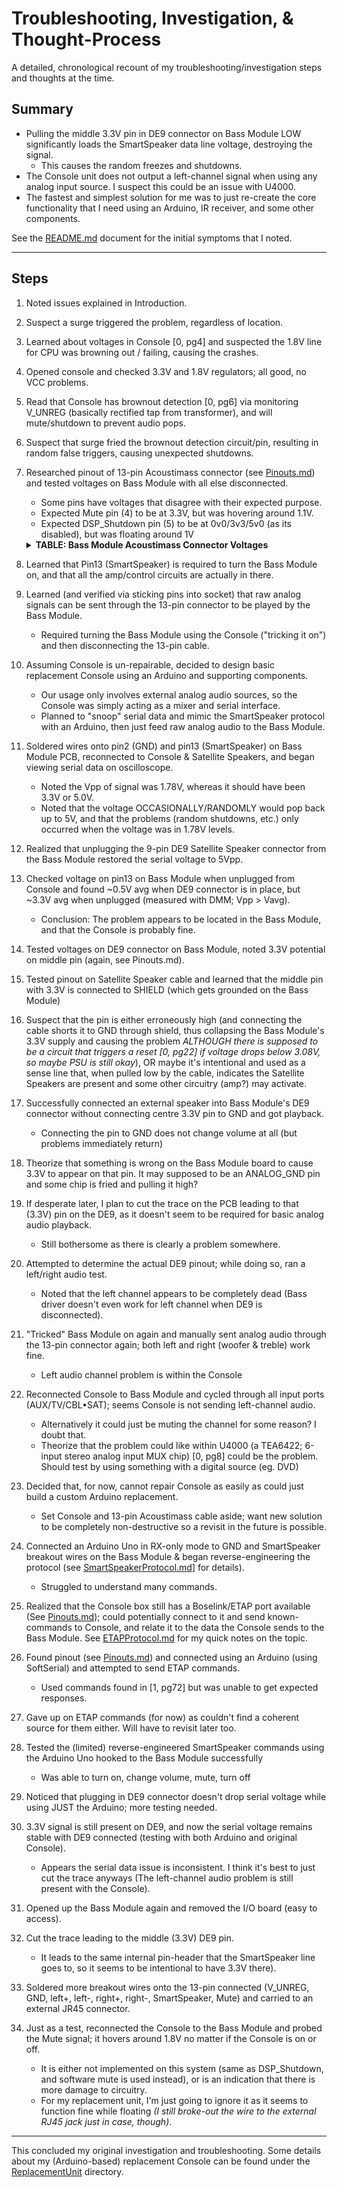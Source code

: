 # Troubleshooting, Investigation, & Thought-Process

A detailed, chronological recount of my troubleshooting/investigation steps and thoughts at the time.

## Summary
- Pulling the middle 3.3V pin in DE9 connector on Bass Module LOW significantly loads the SmartSpeaker data line voltage, destroying the signal.
	- This causes the random freezes and shutdowns.
- The Console unit does not output a left-channel signal when using any analog input source. I suspect this could be an issue with U4000.
- The fastest and simplest solution for me was to just re-create the core functionality that I need using an Arduino, IR receiver, and some other components.

See the [README.md](README.md) document for the initial symptoms that I noted.

---
## Steps
01. Noted issues explained in Introduction.
02. Suspect a surge triggered the problem, regardless of location.
03. Learned about voltages in Console [0, pg4] and suspected the 1.8V line for CPU was browning out / failing, causing the crashes.
04. Opened console and checked 3.3V and 1.8V regulators; all good, no VCC problems.
05. Read that Console has brownout detection [0, pg6] via monitoring V_UNREG (basically rectified tap from transformer), and will mute/shutdown to prevent audio pops.
06. Suspect that surge fried the brownout detection circuit/pin, resulting in random false triggers, causing unexpected shutdowns.
07. Researched pinout of 13-pin Acoustimass connector (see [Pinouts.md](Pinouts.md)) and tested voltages on Bass Module with all else disconnected.
	- Some pins have voltages that disagree with their expected purpose.
	- Expected Mute pin (4) to be at 3.3V, but was hovering around 1.1V.
	- Expected DSP_Shutdown pin (5) to be at 0v0/3v3/5v0 (as its disabled), but was floating around 1V
	<details>
	<summary><b>TABLE: Bass Module Acoustimass Connector Voltages</b></summary>

	Pin # | Module Sleeping, No Console | Module Awake, No Console
	--- | --- | ---
	1 | 29.0V | 28.1V
	2 | GND | GND
	3 | 0.78V (diode?) | 0.91V
	4 | 1.19V | 1.15V
	5 | 1.06V | 1.06V
	6 | 0V | 0V
	7 | 0V | 0V
	8 | 0V | 0V
	9 | 0V | 0V
	10 | 0V | 0V 
	11 | 0.78V (diode?) | 0.93V
	12 | 0V | 0V
	13 | 3.26V | 2.85V
	</details>
08. Learned that Pin13 (SmartSpeaker) is required to turn the Bass Module on, and that all the amp/control circuits are actually in there.
09. Learned (and verified via sticking pins into socket) that raw analog signals can be sent through the 13-pin connector to be played by the Bass Module.
	- Required turning the Bass Module using the Console ("tricking it on") and then disconnecting the 13-pin cable.
10. Assuming Console is un-repairable, decided to design basic replacement Console using an Arduino and supporting components.
	- Our usage only involves external analog audio sources, so the Console was simply acting as a mixer and serial interface.
	- Planned to "snoop" serial data and mimic the SmartSpeaker protocol with an Arduino, then just feed raw analog audio to the Bass Module.
11. Soldered wires onto pin2 (GND) and pin13 (SmartSpeaker) on Bass Module PCB, reconnected to Console & Satellite Speakers, and began viewing serial data on oscilloscope.
	- Noted the Vpp of signal was 1.78V, whereas it should have been 3.3V or 5.0V.
	- Noted that the voltage OCCASIONALLY/RANDOMLY would pop back up to 5V, and that the problems (random shutdowns, etc.) only occurred when the voltage was in 1.78V levels.
12. Realized that unplugging the 9-pin DE9 Satellite Speaker connector from the Bass Module restored the serial voltage to 5Vpp.
13. Checked voltage on pin13 on Bass Module when unplugged from Console and found ~0.5V avg when DE9 connector is in place, but ~3.3V avg when unplugged (measured with DMM; Vpp > Vavg).
	- Conclusion: The problem appears to be located in the Bass Module, and that the Console is probably fine.
14. Tested voltages on DE9 connector on Bass Module, noted 3.3V potential on middle pin (again, see Pinouts.md).
15. Tested pinout on Satellite Speaker cable and learned that the middle pin with 3.3V is connected to SHIELD (which gets grounded on the Bass Module)
16. Suspect that the pin is either erroneously high (and connecting the cable shorts it to GND through shield, thus collapsing the Bass Module's 3.3V supply and causing the problem *ALTHOUGH there is supposed to be a circuit that triggers a reset [0, pg22] if voltage drops below 3.08V, so maybe PSU is still okay*), OR maybe it's intentional and used as a sense line that, when pulled low by the cable, indicates the Satellite Speakers are present and some other circuitry (amp?) may activate.
17. Successfully connected an external speaker into Bass Module's DE9 connector without connecting centre 3.3V pin to GND and got playback.
	- Connecting the pin to GND does not change volume at all (but problems immediately return)
18. Theorize that something is wrong on the Bass Module board to cause 3.3V to appear on that pin. It may supposed to be an ANALOG_GND pin and some chip is fried and pulling it high?
19. If desperate later, I plan to cut the trace on the PCB leading to that (3.3V) pin on the DE9, as it doesn't seem to be required for basic analog audio playback.
	- Still bothersome as there is clearly a problem somewhere.
20. Attempted to determine the actual DE9 pinout; while doing so, ran a left/right audio test.
	- Noted that the left channel appears to be completely dead (Bass driver doesn't even work for left channel when DE9 is disconnected).
21. "Tricked" Bass Module on again and manually sent analog audio through the 13-pin connector again; both left and right (woofer & treble) work fine.
	- Left audio channel problem is within the Console
22. Reconnected Console to Bass Module and cycled through all input ports (AUX/TV/CBL•SAT); seems Console is not sending left-channel audio.
	- Alternatively it could just be muting the channel for some reason? I doubt that.
	- Theorize that the problem could like within U4000 (a TEA6422; 6-input stereo analog input MUX chip) [0, pg8] could be the problem. Should test by using something with a digital source (eg. DVD)
23. Decided that, for now, cannot repair Console as easily as could just build a custom Arduino replacement.
	- Set Console and 13-pin Acoustimass cable aside; want new solution to be completely non-destructive so a revisit in the future is possible.
24. Connected an Arduino Uno in RX-only mode to GND and SmartSpeaker breakout wires on the Bass Module & began reverse-engineering the protocol (see [SmartSpeakerProtocol.md](SmartSpeakerProtocol.md)] for details).
	- Struggled to understand many commands.
25. Realized that the Console box still has a Boselink/ETAP port available (See [Pinouts.md](Pinouts.md)); could potentially connect to it and send known-commands to Console, and relate it to the data the Console sends to the Bass Module. See [ETAPProtocol.md](ETAPProtocol.md) for my quick notes on the topic.
26. Found pinout (see [Pinouts.md](Pinouts.md)) and connected using an Arduino (using SoftSerial) and attempted to send ETAP commands.
	- Used commands found in [1, pg72] but was unable to get expected responses.
27. Gave up on ETAP commands (for now) as couldn't find a coherent source for them either. Will have to revisit later too.
28. Tested the (limited) reverse-engineered SmartSpeaker commands using the Arduino Uno hooked to the Bass Module successfully
	- Was able to turn on, change volume, mute, turn off
29. Noticed that plugging in DE9 connector doesn't drop serial voltage while using JUST the Arduino; more testing needed.
30. 3.3V signal is still present on DE9, and now the serial voltage remains stable with DE9 connected (testing with both Arduino and original Console).
	- Appears the serial data issue is inconsistent. I think it's best to just cut the trace anyways (The left-channel audio problem is still present with the Console).
31. Opened up the Bass Module again and removed the I/O board (easy to access).
32. Cut the trace leading to the middle (3.3V) DE9 pin.
	- It leads to the same internal pin-header that the SmartSpeaker line goes to, so it seems to be intentional to have 3.3V there).
33. Soldered more breakout wires onto the 13-pin connected (V_UNREG, GND, left+, left-, right+, right-, SmartSpeaker, Mute) and carried to an external JR45 connector.
34. Just as a test, reconnected the Console to the Bass Module and probed the Mute signal; it hovers around 1.8V no matter if the Console is on or off.
	- It is either not implemented on this system (same as DSP_Shutdown, and software mute is used instead), or is an indication that there is more damage to circuitry.
	- For my replacement unit, I'm just going to ignore it as it seems to function fine while floating *(I still broke-out the wire to the external RJ45 jack just in case, though)*.

---

This concluded my original investigation and troubleshooting. Some details about my (Arduino-based) replacement Console can be found under the [ReplacementUnit](ReplacementUnit/README.md) directory.